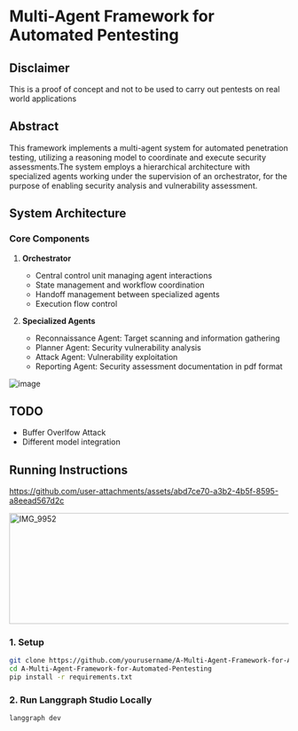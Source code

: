 # Multi-Agent Framework for Automated Pentesting


## Disclaimer
This is a proof of concept and not to be used to carry out pentests on real world applications

## Abstract

This framework implements a multi-agent system for automated penetration testing, utilizing a reasoning model to coordinate and execute security assessments.The system employs a hierarchical architecture with specialized agents working under the supervision of an orchestrator, for the purpose of enabling security analysis and vulnerability assessment.

## System Architecture

### Core Components

1. **Orchestrator**
   - Central control unit managing agent interactions
   - State management and workflow coordination
   - Handoff management between specialized agents
   - Execution flow control

2. **Specialized Agents**
   - Reconnaissance Agent: Target scanning and information gathering
   - Planner Agent: Security vulnerability analysis
   - Attack Agent: Vulnerability exploitation
   - Reporting Agent: Security assessment documentation in pdf format


![image](https://github.com/user-attachments/assets/bdf57f28-b3a9-48c4-804f-926f73cb6708)

## TODO
- Buffer Overlfow Attack
- Different model integration


## Running Instructions

https://github.com/user-attachments/assets/abd7ce70-a3b2-4b5f-8595-a8eead567d2c

<img width="630" height="200" alt="IMG_9952" src="https://github.com/user-attachments/assets/2318639d-6877-421f-84be-b265430f96d9" />

### 1. Setup
```bash
git clone https://github.com/yourusername/A-Multi-Agent-Framework-for-Automated-Pentesting.git
cd A-Multi-Agent-Framework-for-Automated-Pentesting
pip install -r requirements.txt
```

### 2. Run Langgraph Studio Locally
```bash
langgraph dev
```









